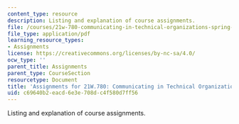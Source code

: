 ```yaml
---
content_type: resource
description: Listing and explanation of course assignments.
file: /courses/21w-780-communicating-in-technical-organizations-spring-2005/c69640b2eacd6e3e708dc4f580d7ff56_assignment21w780.pdf
file_type: application/pdf
learning_resource_types:
- Assignments
license: https://creativecommons.org/licenses/by-nc-sa/4.0/
ocw_type: ''
parent_title: Assignments
parent_type: CourseSection
resourcetype: Document
title: 'Assignments for 21W.780: Communicating in Technical Organization'
uid: c69640b2-eacd-6e3e-708d-c4f580d7ff56
---
```

Listing and explanation of course assignments.